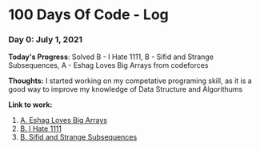 # 100 Days Of Code - Log

### Day 0: July 1, 2021

**Today's Progress**: Solved B - I Hate 1111, B - Sifid and Strange Subsequences, A - Eshag Loves Big Arrays from codeforces 

**Thoughts:** I started working on my competative programing skill, as it  is a good way to improve my knowledge of Data Structure and Algorithums

**Link to work:** 
1. [A. Eshag Loves Big Arrays](https://codeforces.com/contest/1529/submission/118085059)
1. [B. I Hate 1111](https://codeforces.com/contest/1526/submission/118086500)
1. [B. Sifid and Strange Subsequences](https://codeforces.com/contest/1529/submission/118083980)